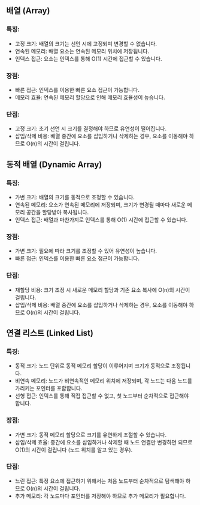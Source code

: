 ## 배열 (Array)

### 특징:
- 고정 크기: 배열의 크기는 선언 시에 고정되며 변경할 수 없습니다.
- 연속된 메모리: 배열 요소는 연속된 메모리 위치에 저장됩니다.
- 인덱스 접근: 요소는 인덱스를 통해 O(1) 시간에 접근할 수 있습니다.

### 장점:
- 빠른 접근: 인덱스를 이용한 빠른 요소 접근이 가능합니다.
- 메모리 효율: 연속된 메모리 할당으로 인해 메모리 효율성이 높습니다.

### 단점:
- 고정 크기: 초기 선언 시 크기를 결정해야 하므로 유연성이 떨어집니다.
- 삽입/삭제 비용: 배열 중간에 요소를 삽입하거나 삭제하는 경우, 요소를 이동해야 하므로 O(n)의 시간이 걸립니다.


## 동적 배열 (Dynamic Array)

### 특징:
- 가변 크기: 배열의 크기를 동적으로 조정할 수 있습니다.
- 연속된 메모리: 요소가 연속된 메모리에 저장되며, 크기가 변경될 때마다 새로운 메모리 공간을 할당받아 복사됩니다.
- 인덱스 접근: 배열과 마찬가지로 인덱스를 통해 O(1) 시간에 접근할 수 있습니다.

### 장점:
- 가변 크기: 필요에 따라 크기를 조정할 수 있어 유연성이 높습니다.
- 빠른 접근: 인덱스를 이용한 빠른 요소 접근이 가능합니다.

### 단점:
- 재할당 비용: 크기 조정 시 새로운 메모리 할당과 기존 요소 복사에 O(n)의 시간이 걸립니다.
- 삽입/삭제 비용: 배열 중간에 요소를 삽입하거나 삭제하는 경우, 요소를 이동해야 하므로 O(n)의 시간이 걸립니다.

## 연결 리스트 (Linked List)
### 특징:
- 동적 크기: 노드 단위로 동적 메모리 할당이 이루어지며 크기가 동적으로 조정됩니다.
- 비연속 메모리: 노드가 비연속적인 메모리 위치에 저장되며, 각 노드는 다음 노드를 가리키는 포인터를 포함합니다.
- 선형 접근: 인덱스를 통해 직접 접근할 수 없고, 첫 노드부터 순차적으로 접근해야 합니다.

### 장점:
- 가변 크기: 동적 메모리 할당으로 크기를 유연하게 조절할 수 있습니다.
- 삽입/삭제 효율: 중간에 요소를 삽입하거나 삭제할 때 노드 연결만 변경하면 되므로 O(1)의 시간이 걸립니다 (노드 위치를 알고 있는 경우).

### 단점:
- 느린 접근: 특정 요소에 접근하기 위해서는 처음 노드부터 순차적으로 탐색해야 하므로 O(n)의 시간이 걸립니다.
- 추가 메모리: 각 노드마다 포인터를 저장해야 하므로 추가 메모리가 필요합니다.